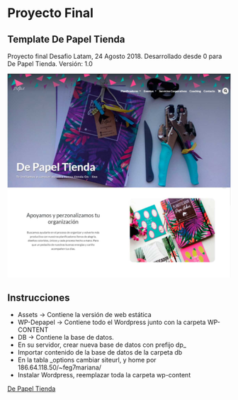 # Proyecto Final

## Template De Papel Tienda
Proyecto final Desafio Latam, 24 Agosto 2018. 
Desarrollado desde 0 para De Papel Tienda. Versión: 1.0
<br/>

![DepapelTienda](De_papel_Tienda/assets/img/depapel.jpg) 

## Instrucciones
- Assets -> Contiene la versión de web estática
- WP-Depapel -> Contiene todo el Wordpress junto con la carpeta WP-CONTENT
- DB -> Contiene la base de datos. 
- En su servidor, crear nueva base de datos con prefijo dp_
- Importar contenido de la base de datos de la carpeta db
- En la tabla _options cambiar siteurl, y home por 186.64.118.50/~feg7mariana/ 
- Instalar Wordpress, reemplazar toda la carpeta wp-content

 [ De Papel Tienda ](http://186.64.118.50/~feg7mariana/ )
